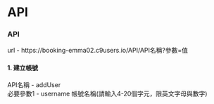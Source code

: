 # API
<h3>API</h3>
url - https://booking-emma02.c9users.io/API/API名稱?參數=值<br>

<h4>1. 建立帳號</h4>
API名稱 - addUser<br>
必要參數1 - username 帳號名稱(請輸入4-20個字元，限英文字母與數字)<br>